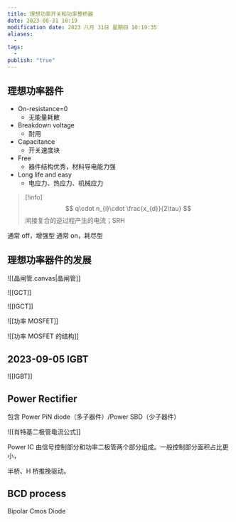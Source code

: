 ```yaml
---
title: 理想功率开关和功率整桥器
date: 2023-08-31 10:19
modification date: 2023 八月 31日 星期四 10:19:35
aliases:
  - 
tags:
  - 
publish: "true"
---
```


## 理想功率器件

- On-resistance=0
	- 无能量耗散
- Breakdown voltage
	- 耐用
- Capacitance
	- 开关速度块
- Free
	- 器件结构优秀，材料导电能力强
- Long life and easy
	- 电应力、热应力、机械应力

>[!info]
> $$
>q\cdot n_{i}\cdot \frac{x_{d}}{2\tau}
>$$
>间接复合的逆过程产生的电流；SRH

通常 off，增强型
通常 on，耗尽型

## 理想功率器件的发展

![[晶闸管.canvas|晶闸管]]

![[GCT]]

![[IGCT]]

![[功率 MOSFET]]

![[功率 MOSFET 的结构]]

## 2023-09-05 IGBT

![[IGBT]]

## Power Rectifier

包含 Power PiN diode（多子器件）/Power SBD（少子器件）

![[肖特基二极管电流公式]]

Power IC 由信号控制部分和功率二极管两个部分组成。一般控制部分面积占比更小，

半桥、H 桥推挽驱动。

## BCD process

Bipolar Cmos Diode 
